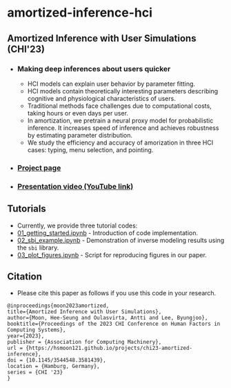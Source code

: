 # amortized-inference-hci

## Amortized Inference with User Simulations (CHI'23)

- ### Making deep inferences about users quicker
	- HCI models can explain user behavior by parameter fitting.  
	- HCI models contain theoretically interesting parameters describing cognitive and physiological characteristics of users.  
	- Traditional methods face challenges due to computational costs, taking hours or even days per user.  
	- In amortization, we pretrain a neural proxy model for probabilistic inference. It increases speed of inference and achieves robustness by estimating parameter distribution.  
	- We study the efficiency and accuracy of amorization in three HCI cases: typing, menu selection, and pointing.
- ### [Project page](https://hsmoon121.github.io/projects/chi23-amortized-inference/index.html)
- ### [Presentation video (YouTube link)](https://www.youtube.com/watch?v=Lx9jKuzsASA)

## Tutorials

- Currently, we provide three tutorial codes:
- [01_getting_started.ipynb](https://github.com/hsmoon121/amortized-inference-hci/blob/main/examples/01_getting_started.ipynb) - Introduction of code implementation.
- [02_sbi_example.ipynb](https://github.com/hsmoon121/amortized-inference-hci/blob/main/examples/02_sbi_example.ipynb) - Demonstration of inverse modeling results using the `sbi` library.
- [03_plot_figures.ipynb](https://github.com/hsmoon121/amortized-inference-hci/blob/main/examples/03_plot_figures.ipynb) - Script for reproducing figures in our paper.

## Citation

- Please cite this paper as follows if you use this code in your research.

```
@inproceedings{moon2023amortized,
title={Amortized Inference with User Simulations},
author={Moon, Hee-Seung and Oulasvirta, Antti and Lee, Byungjoo},
booktitle={Proceedings of the 2023 CHI Conference on Human Factors in Computing Systems},
year={2023},
publisher = {Association for Computing Machinery},
url = {https://hsmoon121.github.io/projects/chi23-amortized-inference},
doi = {10.1145/3544548.3581439},
location = {Hamburg, Germany},
series = {CHI '23}
}
```
